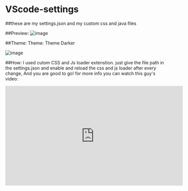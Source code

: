 # VScode-settings
##these are my settings.json and my custom css and java files

##Preview:
![image](https://github.com/user-attachments/assets/7421d297-b537-4577-a2a9-8e7aa2ddfe4f)

##Theme: Theme: Theme Darker

![image](https://github.com/user-attachments/assets/d3528caf-e3fa-4fd4-be74-de9ca9bfd7f2)

##How:
I used cutom CSS and Js loader extenstion. just give the file path in the settings.json and enable and reload the css and js loader after every change, And you are good to go!
for more info you can watch this guy's video:
<iframe width="560" height="315" src="https://www.youtube.com/embed/9_I0bySQoCs?si=jFJ9JKfis2t6RGa4" 
title="YouTube video player" frameborder="0" 
allow="accelerometer; autoplay; clipboard-write; encrypted-media; gyroscope; picture-in-picture; web-share" 
referrerpolicy="strict-origin-when-cross-origin" allowfullscreen>
</iframe>
